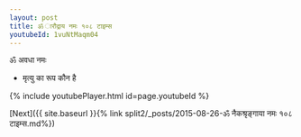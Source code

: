 ```yaml
---
layout: post
title: ॐ ारौद्राय नमः १०८ टाइम्स
youtubeId: 1vuNtMaqm04
---
```

 
 
 ॐ अवधा नमः  
 
 -  मृत्यु का रूप कौन है 
 
  
 
  
 
 
 
 
 
 


{% include youtubePlayer.html id=page.youtubeId %}
 
[Next]({{ site.baseurl }}{% link  split2/_posts/2015-08-26-ॐ नैकश्रृङ्गाया नमः १०८ टाइम्स.md%})
 
